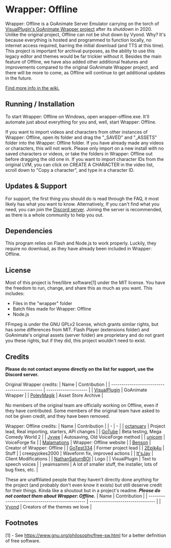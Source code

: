 # Wrapper: Offline
Wrapper: Offline is a GoAnimate Server Emulator carrying on the torch of [VisualPlugin's GoAnimate Wrapper project](https://github.com/GoAnimate-Wrapper) after its shutdown in 2020. Unlike the original project, Offline can not be shut down by Vyond. Why? It's because everything is hosted and programmed to function locally, no internet access required, barring the initial download (and TTS at this time). This project is important for archival purposes, as the ability to use this legacy editor and themes would be far trickier without it. Besides the main feature of Offline, we have also added other additional features and improvements compared to the original GoAnimate Wrapper project, and there will be more to come, as Offline will continue to get additional updates in the future.

[Find more info in the wiki.](https://github.com/Wrapper-Offline/Wrapper-Offline/wiki)

## Running / Installation
To start Wrapper: Offline on Windows, open wrapper-offline.exe. It'll automate just about everything for you and, well, start Wrapper: Offline.

If you want to import videos and characters from other instances of Wrapper: Offline, open its folder and drag the "_SAVED" and "_ASSETS" folder into the Wrapper: Offline folder. If you have already made any videos or characters, this will not work. Please only import on a new install with no saved characters or videos, or take the folders in Wrapper: Offline out before dragging the old one in. If you want to import character IDs from the original LVM, you can click on CREATE A CHARACTER in the video list, scroll down to "Copy a character", and type in a character ID.

## Updates & Support
For support, the first thing you should do is read through the FAQ, it most likely has what you want to know. Alternatively, If you can't find what you need, you can join the [Discord server](https://discord.gg/Kf7BzSw). Joining the server is recommended, as there is a whole community to help you out.

## Dependencies
This program relies on Flash and Node.js to work properly. Luckily, they require no download, as they have already been included in Wrapper: Offline.

## License
Most of this project is free/libre software[1] under the MIT license. You have the freedom to run, change, and share this as much as you want.
This includes:
  - Files in the "wrapper" folder
  - Batch files made for Wrapper: Offline
  - Node.js

FFmpeg is under the GNU GPLv2 license, which grants similar rights, but has some differences from MIT. Flash Player (extensions folder) and GoAnimate's original assets (server folder) are proprietary and do not grant you these rights, but if they did, this project wouldn't need to exist.

## Credits
**Please do not contact anyone directly on the list for support, use the Discord server.**

Original Wrapper credits:
| Name                                         | Contribution         |
| -------------------------------------------- | -------------------- |
| [VisualPlugin](https://github.com/Windows81) | GoAnimate Wrapper    |
| [PoleyMagik](https://github.com/PoleyMagik)  | Asset Store Archive  |

No members of the original team are officially working on Offline, even if they have contributed. Some members of the original team have asked to not be given credit, and they have been removed.

Wrapper: Offline credits:
| Name | Contribution |
| - | - |
| [octanuary](https://github.com/octanuary) | Project lead, Real importing, starters, API changes |
| [GoTube](https://github.com/theBlukas) | Beta testing, Mega Comedy World 2 |
| [Jyvee](https://github.com/Junior-Is-Great67) | Autosaving, Old VoiceForge method |
| [unicom](https://github.com/Crawlerop) | VoiceForge fix |
| [Malamations](https://github.com/Mals-Stuff) | Wrapper: Offline website |
| [Benson](https://github.com/watchbenson) | Creator of Wrapper: Offline |
| [GoTest334](https://github.com/GoTest334) | Former project lead |
| [2Epik4u](https://github.com/2Epik4u) | Stuff |
| creepyjokes2000 | Waveform fix, improved actions |
| [It'sJay](https://github.com/ItsJayPM) | Client Modifications |
| [NathanSaturnBOI](https://github.com/NathanSaturnBOI) | Logo |
| VisualPlugin | Text to speech voices |
| yeaimsammi | A lot of smaller stuff, the installer, lots of bug fixes, etc. |

These are unaffiliated people that they haven't directly done anything for the project (and probably don't even know it exists) but still deserve credit for their things. Kinda like a shoutout but in a project's readme. ***Please do not contact them about Wrapper: Offline.***
| Name                                            | Contribution                     |
| ----------------------------------------------- | -------------------------------- |
| [Vyond](https://vyond.com)                      | Creators of the themes we love   |

## Footnotes
[1] - See <https://www.gnu.org/philosophy/free-sw.html> for a better definition of free software.
